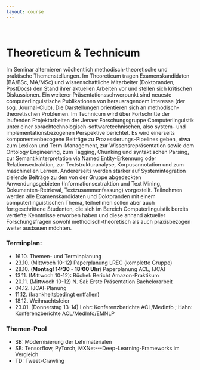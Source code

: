 ```yaml
---
layout: course
---
```


<br>

# Theoreticum & Technicum
Im Seminar alternieren wöchentlich methodisch-theoretische und praktische Themenstellungen. Im Theoreticum tragen Examenskandidaten (BA/BSc, MA/MSc) und wissenschaftliche Mitarbeiter (Doktoranden, PostDocs) den Stand ihrer aktuellen Arbeiten vor und stellen sich kritischen Diskussionen. Ein weiterer Präsentationsschwerpunkt sind neueste computerlinguistische Publikationen von herausragendem Interesse (der sog. Journal-Club). Die Darstellungen orientieren sich an methodisch-theoretischen Problemen.
Im Technicum wird über Fortschritte der laufenden Projektarbeiten der Jenaer Forschungsgruppe Computerlinguistik unter einer sprachtechnologisch-softwaretechnischen, also system- und implementationsbezogenen Perspektive berichtet. Es wird einerseits komponentenbezogene Beiträge zu Prozessierungs-Pipelines geben, etwa zum Lexikon und Term-Management, zur Wissensrepräsentation sowie dem Ontology Engineering, zum Tagging, Chunking und syntaktischen Parsing, zur Semantikinterpretation via Named Entity-Erkennung oder Relationsextraktion, zur Textstrukturanalyse, Korpusannotation und zum maschinellen Lernen. Andererseits werden stärker auf Systemintegration zielende Beiträge zu den von der Gruppe abgedeckten Anwendungsgebieten (Informationsextraktion und Text Mining, Dokumenten-Retrieval, Textzusammenfassung) vorgestellt.
Teilnehmen werden alle Examenskandidaten und Doktoranden mit einem computerlinguistischen Thema, teilnehmen sollen aber auch fortgeschrittene Studenten, die sich im Bereich Computerlinguistik bereits vertiefte Kenntnisse erworben haben und diese anhand aktueller Forschungsfragen sowohl methodisch-theoretisch als auch praxisbezogen weiter ausbauen möchten.

### Terminplan:

* 16.10. Themen- und Terminplanung
* 23.10. (Mittwoch 10-12) Paperplanung LREC (komplette Gruppe)
* 28.10. (**Montag! 14:30 - 18:00 Uhr**)  Paperplanung ACL, IJCAI
* 13.11. (Mittwoch 10-12): Büchel: Bericht Amazon-Praktikum
* 20.11. (Mittwoch 10-12) N. Sai: Erste Präsentation Bachelorarbeit
* 04.12. IJCAI-Planung
* 11.12. (krankheitsbedingt entfallen)
* 18.12. Weihnachtsfeier
* 23.01. (Donnerstag 13-14) Lohr: Konferenzberichte ACL/MedInfo ; Hahn: Konferenzberichte ACL/MedInfo/EMNLP

<!---
* 08.01. Lohr: Konferenzberichte ACL/MedInfo ; Hahn: Konferenzberichte ACL/MedInfo/EMNLP
* 15.01. Eder: Pseudonymisierung/Vulgärsprache
* 22.01. Modersohn: Zeit-Relations-Extraktion und -Reasoning
* 29.01. Entfällt wegen Dissertationstag (Do, Fr)
* 05.02. OFFEN
--->


### Themen-Pool
* SB: Modernisierung der Lehrmaterialen
* SB: Tensorflow, PyTorch, MXNet---Deep-Learning-Frameworks im Vergleich
* TD: Tweet-Crawling

